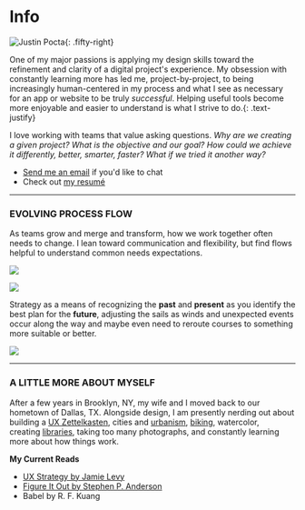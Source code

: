# Info

![Justin Pocta](../assets/img/Info-Justin-Pocta.jpg){: .fifty-right}

One of my major passions is applying my design skills toward the refinement and clarity of a digital project's experience. My obsession with constantly learning more has led me, project-by-project, to being increasingly human-centered in my process and what I see as necessary for an app or website to be truly _successful_. Helping useful tools become more enjoyable and easier to understand is what I strive to do.{: .text-justify}

I love working with teams that value asking questions. _Why are we creating a given project? What is the objective and our goal? How could we achieve it differently, better, smarter, faster? What if we tried it another way?_

- [Send me an email](mailto:howdy@justinpocta.com?subject=Hello) if you'd like to chat
- Check out [my resumé](http://www.justinpocta.com/2023-Pocta-Resume.pdf)

---

### EVOLVING PROCESS FLOW

As teams grow and merge and transform, how we work together often needs to change. I lean toward communication and flexibility, but find flows helpful to understand common needs expectations.

![](../assets/img/info-UX-Process.png)

![](../assets/img/info-UX-Strategy.png)

Strategy as a means of recognizing the **past** and **present** as you identify the best plan for the **future**, adjusting the sails as winds and unexpected events occur along the way and maybe even need to reroute courses to something more suitable or better.

![](../assets/img/info-UX-Strategic-Research.png)

---

### **A LITTLE MORE ABOUT MYSELF**

After a few years in Brooklyn, NY, my wife and I moved back to our hometown of Dallas, TX. Alongside design, I am presently nerding out about building a [UX Zettelkasten](http://zk.justinpocta.com/), cities and [urbanism](http://urbanist.justinpocta.com/), [biking](https://www.youtube.com/playlist?list=PLecJQW4DoGw2qD7qdsbRGzwz53QF9IBM7), watercolor, creating [libraries](http://library.justinpocta.com/), taking too many photographs, and constantly learning more about how things work.

**My Current Reads**

- [UX Strategy by Jamie Levy](https://jaimelevy.com/ux-strategy-book/)
- [Figure It Out by Stephen P. Anderson](https://rosenfeldmedia.com/books/figure-it-out/)
- Babel by R. F. Kuang